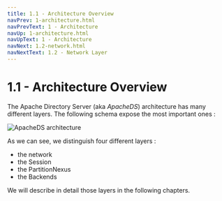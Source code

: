 ```yaml
---
title: 1.1 - Architecture Overview
navPrev: 1-architecture.html
navPrevText: 1 - Architecture
navUp: 1-architecture.html
navUpText: 1 - Architecture
navNext: 1.2-network.html
navNextText: 1.2 - Network Layer
---
```


# 1.1 - Architecture Overview

The Apache Directory Server (aka *ApacheDS*) architecture has many different layers. The following schema expose the most important ones :

![ApacheDS architecture](images/architecture.png)

As we can see, we distinguish four different layers :

* the network
* the Session
* the PartitionNexus
* the Backends

We will describe in detail those layers in the following chapters.